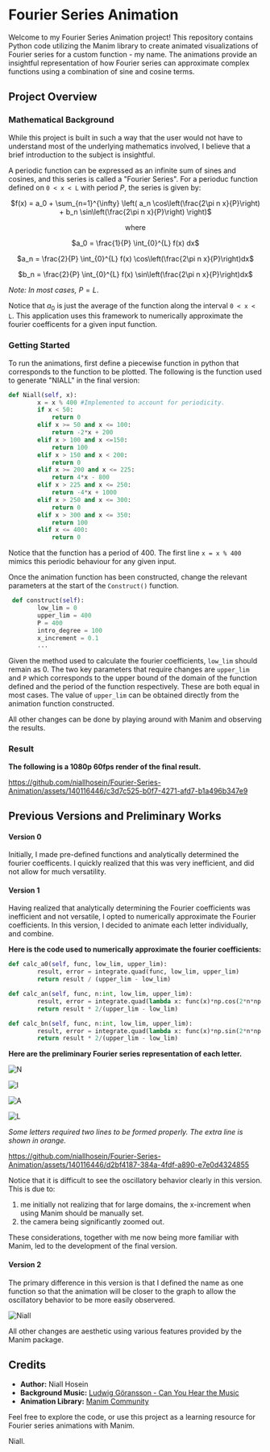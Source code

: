 # Fourier Series Animation

Welcome to my Fourier Series Animation project! This repository contains Python code utilizing the Manim library to create animated visualizations of Fourier series for a custom function - my name. The animations provide an insightful representation of how Fourier series can approximate complex functions using a combination of sine and cosine terms. 

## Project Overview

### Mathematical Background
While this project is built in such a way that the user would not have to understand most of the underlying mathematics involved, I believe that a brief introduction to the subject is insightful. 

A periodic function can be expressed as an infinite sum of sines and cosines, and this series is called a "Fourier Series". For a perioduc function defined on `0 < x < L` with period $P$, the series is given by:

<div align="center">
  
$f(x) = a_0 + \sum_{n=1}^{\infty} \left( a_n \cos\left(\frac{2\pi n x}{P}\right) + b_n \sin\left(\frac{2\pi n x}{P}\right) \right)$

where 

$a_0 = \frac{1}{P} \int_{0}^{L} f(x) dx$

$a_n = \frac{2}{P} \int_{0}^{L} f(x) \cos\left(\frac{2\pi n x}{P}\right)dx$

$b_n = \frac{2}{P} \int_{0}^{L} f(x) \sin\left(\frac{2\pi n x}{P}\right)dx$

</div>

_Note: In most cases,_ $P = L$.

Notice that $a_0$ is just the average of the function along the interval `0 < x < L`. This application uses this framework to numerically approximate the fourier coefficents for a given input function. 

### Getting Started
To run the animations, first define a piecewise function in python that corresponds to the function to be plotted. The following is the function used to generate "NIALL" in the final version:

~~~python
def Niall(self, x):
        x = x % 400 #Implemented to account for periodicity.
        if x < 50:
            return 0
        elif x >= 50 and x <= 100:
            return -2*x + 200
        elif x > 100 and x <=150:
            return 100
        elif x > 150 and x < 200:
            return 0
        elif x >= 200 and x <= 225:
            return 4*x - 800
        elif x > 225 and x <= 250:
            return -4*x + 1000
        elif x > 250 and x <= 300:
            return 0 
        elif x > 300 and x <= 350:
            return 100
        elif x <= 400:
            return 0
~~~

Notice that the function has a period of 400. The first line `x = x % 400` mimics this periodic behaviour for any given input.

Once the animation function has been constructed, change the relevant parameters at the start of the `Construct()` function.

~~~python
 def construct(self):
        low_lim = 0
        upper_lim = 400
        P = 400
        intro_degree = 100
        x_increment = 0.1
        ...
~~~

Given the method used to calculate the fourier coefficients, `low_lim` should remain as 0. The two key parameters that require changes are `upper_lim` and `P` which corresponds to the upper bound of the domain of the function defined and the period of the function respectively. These are both equal in most cases. The value of `upper_lim` can be obtained directly from the animation function constructed.

All other changes can be done by playing around with Manim and observing the results.

### Result

**The following is a 1080p 60fps render of the final result.**


https://github.com/niallhosein/Fourier-Series-Animation/assets/140116446/c3d7c525-b0f7-4271-afd7-b1a496b347e9




## Previous Versions and Preliminary Works
#### Version 0
Initially, I made pre-defined functions and analytically determined the fourier coefficents. I quickly realized that this was very inefficient, and did not allow for much versatility. 

#### Version 1
Having realized that analytically determining the Fourier coefficients was inefficient and not versatile, I opted to numerically approximate the Fourier coefficients. In this version, I decided to animate each letter individually, and combine. 

**Here is the code used to numerically approximate the fourier coefficients:**

~~~python
def calc_a0(self, func, low_lim, upper_lim):        
        result, error = integrate.quad(func, low_lim, upper_lim)
        return result / (upper_lim - low_lim)

def calc_an(self, func, n:int, low_lim, upper_lim):
        result, error = integrate.quad(lambda x: func(x)*np.cos(2*n*np.pi*x / (upper_lim-low_lim)), low_lim, upper_lim)
        return result * 2/(upper_lim - low_lim)

def calc_bn(self, func, n:int, low_lim, upper_lim):
        result, error = integrate.quad(lambda x: func(x)*np.sin(2*n*np.pi*x / (upper_lim-low_lim)), low_lim, upper_lim)
        return result * 2/(upper_lim - low_lim)
~~~

**Here are the preliminary Fourier series representation of each letter.**

![N](https://github.com/niallhosein/Fourier-Series-Animation/assets/140116446/61b8fddf-15c7-45e4-bf15-4fe77105e2fd)

![I](https://github.com/niallhosein/Fourier-Series-Animation/assets/140116446/651df2de-d26d-4cfb-b801-4d6ad240f819)

![A](https://github.com/niallhosein/Fourier-Series-Animation/assets/140116446/8ac76c87-9c29-4d93-b4b8-23d680876504)

![L](https://github.com/niallhosein/Fourier-Series-Animation/assets/140116446/c1e466f7-f3e1-4eeb-b768-a6ff228176a4)

_Some letters required two lines to be formed properly. The extra line is shown in orange._

https://github.com/niallhosein/Fourier-Series-Animation/assets/140116446/d2bf4187-384a-4fdf-a890-e7e0d4324855

Notice that it is difficult to see the oscillatory behavior clearly in this version. This is due to:
1) me initially not realizing that for large domains, the x-increment when using Manim should be manually set.
2) the camera being significantly zoomed out.

These considerations, together with me now being more familiar with Manim, led to the development of the final version.

#### Version 2

The primary difference in this version is that I defined the name as one function so that the animation will be closer to the graph to allow the oscillatory behavior to be more easily observered. 

![Niall](https://github.com/niallhosein/Fourier-Series-Animation/assets/140116446/c3f16559-3989-4dbb-b82a-b4fe015f03f2)

All other changes are aesthetic using various features provided by the Manim package. 

## Credits
- **Author:** Niall Hosein
- **Background Music:** [Ludwig Göransson - Can You Hear the Music](#)
- **Animation Library:** [Manim Community](https://github.com/ManimCommunity/manim)

Feel free to explore the code, or use this project as a learning resource for Fourier series animations with Manim.

Niall.
